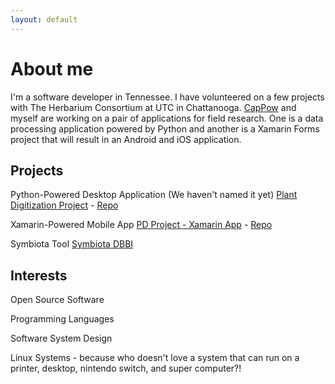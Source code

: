 ```yaml
---
layout: default
---
```

# About me 

I'm a software developer in Tennessee. I have volunteered on a few projects with The Herbarium Consortium at UTC in Chattanooga. [CapPow](https://github.com/CapPow) and myself are working on a pair of applications for field research.
One is a data processing application powered by Python and another is a Xamarin Forms project that will result in an Android and iOS application.

## Projects

Python-Powered Desktop Application (We haven't named it yet)
[Plant Digitization Project](https://j-h-m.github.io/Plant-Digitization-Project/) - [Repo](https://github.com/j-h-m/Plant-Digitization-Project)

Xamarin-Powered Mobile App
[PD Project - Xamarin App](https://j-h-m.github.io/pd-project-xamarin/) - [Repo](https://github.com/j-h-m/pd-project-xamarin)

Symbiota Tool
[Symbiota DBBI](https://github.com/j-h-m/Symbiota-Light)

## Interests

Open Source Software

Programming Languages

Software System Design

Linux Systems - because who doesn't love a system that can run on a printer, desktop, nintendo switch, and super computer?!